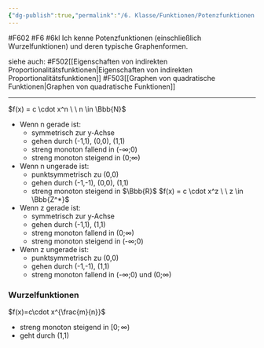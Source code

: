 ```yaml
---
{"dg-publish":true,"permalink":"/6. Klasse/Funktionen/Potenzfunktionen (einschließlich Wurzelfunktionen) und deren typische Graphen/"}
---
```


#F602 #F6 #6kl
Ich kenne Potenzfunktionen (einschließlich Wurzelfunktionen) und deren typische Graphenformen.

siehe auch:
#F502[[Eigenschaften von indirekten Proportionalitätsfunktionen\|Eigenschaften von indirekten Proportionalitätsfunktionen]]
#F503[[Graphen von quadratische Funktionen\|Graphen von quadratische Funktionen]]
___
$f(x) = c \cdot x^n \ \ n \in \Bbb{N}$
* Wenn n gerade ist:
	* symmetrisch zur y-Achse
	* gehen durch (-1,1), (0,0), (1,1)
	* streng monoton fallend in  (-$\infty$;0)
	* streng monoton steigend in  (0;$\infty$)
* Wenn n ungerade ist:
	* punktsymmetrisch zu (0,0) 
	* gehen durch (-1,-1), (0,0), (1,1)
	* streng monoton steigend in $\Bbb{R}$
$f(x) = c \cdot x^z \ \ z \in \Bbb{Z^*}$
* Wenn z gerade ist:
	* symmetrisch zur y-Achse
	* gehen durch (-1,1), (1,1)
	* streng monoton fallend in (0;$\infty$)
	* streng monoton steigend in (-$\infty$;0)
* Wenn z ungerade ist:
	* punktsymmetrisch zu (0,0) 
	* gehen durch (-1,-1), (1,1)
	* streng monoton fallend in (-$\infty$;0) und (0;$\infty$)
### Wurzelfunktionen
$f(x)=c\cdot x^{\frac{m}{n}}$
* streng monoton steigend in $[0;\infty$)
* geht durch (1,1)